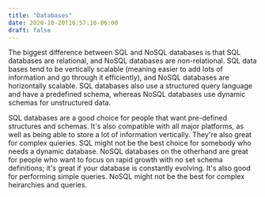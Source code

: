 ```yaml
---
title: "Databases"
date: 2020-10-20T16:57:16-06:00
draft: false
---
```


The biggest difference between SQL and NoSQL databases is that SQL databases are relational, and NoSQL databases are non-relational. SQL data bases tend to be vertically scalable (meaning easier to add lots of information and go through it efficiently), and NoSQL databases are horizontally scalable. SQL databases also use a structured query language and have a predefined schema, whereas NoSQL databases use dynamic schemas for unstructured data. 

SQL databases are a good choice for people that want pre-defined structures and schemas. It's also compatible with all major platforms, as well as being able to store a lot of information vertically. They're also great for complex quieries. SQL might not be the best choice for somebody who needs a dynamic database. NoSQL databases on the otherhand are great for people who want to focus on rapid growth with no set schema definitions; it's great if your database is constantly evolving. It's also good for performing simple queries. NoSQL might not be the best for complex heirarchies and queries. 